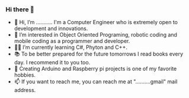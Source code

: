 ### Hi there 👋

- 👋 Hi, I’m ........... I'm a Computer Engineer who is extremely open to development and innovations.
- 👀 I’m interested in Object Oriented Programing, robotic coding and mobile coding as a programmer and developer.
- 👨‍💻 I’m currently learning C#, Phyton and C++.
- 📚 To be better prepared for the future tomorrows I read books every day. I recommend it to you too.
- 🎯 Creating Arduino and Raspberry pi projects is one of my favorite hobbies.
- 📫 If you want to reach me, you can reach me at "..........gmail" mail address.
